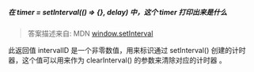 #####  在 timer = setInterval(() => {}, delay) 中，这个 timer 打印出来是什么

> 答案描述来自: MDN [window.setInterval](https://developer.mozilla.org/zh-CN/docs/Web/API/setInterval)

此返回值 intervalID 是一个非零数值，用来标识通过 setInterval() 创建的计时器，这个值可以用来作为 clearInterval() 的参数来清除对应的计时器 。